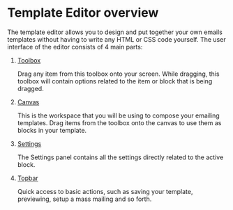 # Template Editor overview

The template editor allows you to design and put together your own emails 
templates without having to write any HTML or CSS code yourself. The user 
interface of the editor consists of 4 main parts:

1. [Toolbox](copernica-docs:MarketingSuite/template-editor/toolbox)

   Drag any item from this toolbox onto your screen. While dragging, this toolbox will contain options related to the item or block that is being dragged.  
   
2. [Canvas](copernica-docs:MarketingSuite/template-editor/canvas)

   This is the workspace that you will be using to compose your emailing templates. Drag items from the toolbox onto the canvas to use them as blocks in your template.  
   
3. [Settings](copernica-docs:MarketingSuite/template-editor/settings)

   The Settings panel contains all the settings directly related to the active block.    
   
4. [Topbar](copernica-docs:MarketingSuite/template-editor/topbar)

   Quick access to basic actions, such as saving your template, previewing, setup a mass mailing and so forth.

